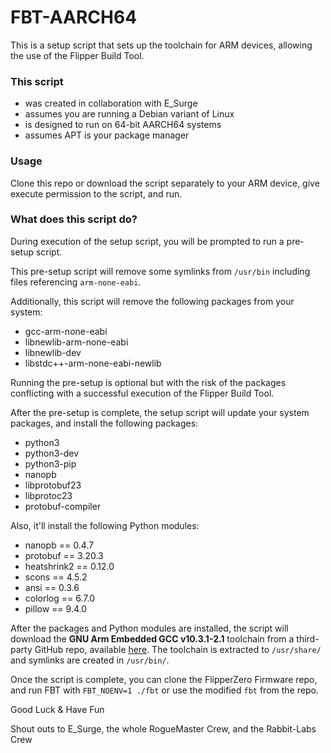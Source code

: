 # FBT-AARCH64
This is a setup script that sets up the toolchain for ARM devices, allowing the use of the Flipper Build Tool.
 
### This script
- was created in collaboration with E_Surge
- assumes you are running a Debian variant of Linux
- is designed to run on 64-bit AARCH64 systems
- assumes APT is your package manager

### Usage
Clone this repo or download the script separately to your ARM device, give execute permission to the script, and run.

### What does this script do?
During execution of the setup script, you will be prompted to run a pre-setup script.

This pre-setup script will remove some symlinks from `/usr/bin` including files referencing `arm-none-eabi`.

Additionally, this script will remove the following packages from your system:
- gcc-arm-none-eabi
- libnewlib-arm-none-eabi
- libnewlib-dev
- libstdc++-arm-none-eabi-newlib

Running the pre-setup is optional but with the risk of the packages conflicting with a successful execution of the Flipper Build Tool.

After the pre-setup is complete, the setup script will update your system packages, and install the following packages:
- python3
- python3-dev
- python3-pip
- nanopb
- libprotobuf23
- libprotoc23
- protobuf-compiler

Also, it'll install the following Python modules:
- nanopb == 0.4.7
- protobuf == 3.20.3
- heatshrink2 == 0.12.0
- scons == 4.5.2
- ansi == 0.3.6
- colorlog == 6.7.0
- pillow == 9.4.0

After the packages and Python modules are installed, the script will download the **GNU Arm Embedded GCC v10.3.1-2.1** toolchain from a third-party GitHub repo, available [here](https://github.com/xpack-dev-tools/arm-none-eabi-gcc-xpack). The toolchain is extracted to `/usr/share/` and symlinks are created in `/usr/bin/`.

Once the script is complete, you can clone the FlipperZero Firmware repo, and run FBT with `FBT_NOENV=1 ./fbt` or use the modified `fbt` from the repo.

Good Luck & Have Fun

Shout outs to E_Surge, the whole RogueMaster Crew, and the Rabbit-Labs Crew


